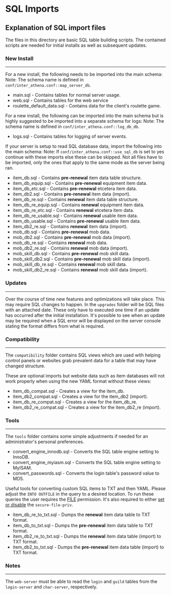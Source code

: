 # SQL Imports

## Explanation of SQL import files

The files in this directory are basic SQL table building scripts. The contained scripts are needed for initial installs as well as subsequent updates.

### New Install
---
For a new install, the following needs to be imported into the main schema:
Note: The schema name is defined in `conf/inter_athena.conf::map_server_db`.

* main.sql - Contains tables for normal server usage.
* web.sql - Contains tables for the web service
* roulette_default_data.sql - Contains data for the client's roulette game.

For a new install, the following can be imported into the main schema but is highly suggested to be imported into a separate schema for logs:
Note: The schema name is defined in `conf/inter_athena.conf::log_db_db`.

* logs.sql - Contains tables for logging of server events.

If your server is setup to read SQL database data, import the following into the main schema:
Note: If `conf/inter_athena.conf::use_sql_db` is set to yes continue with these imports else these can be skipped. Not all files have to be imported, only the ones that apply to the same mode as the server being ran.

* item_db.sql - Contains __pre-renewal__ item data table structure.
* item_db_equip.sql - Contains __pre-renewal__ equipment item data.
* item_db_etc.sql - Contains __pre-renewal__ etcetera item data.
* item_db2.sql - Contains __pre-renewal__ item data (import).
* item_db_re.sql - Contains __renewal__ item data table structure.
* item_db_re_equip.sql - Contains __renewal__ equipment item data.
* item_db_re_etc.sql - Contains __renewal__ etcetera item data.
* item_db_re_usable.sql - Contains __renewal__ usable item data.
* item_db_usable.sql - Contains __pre-renewal__ usable item data.
* item_db2_re.sql - Contains __renewal__ item data (import).
* mob_db.sql - Contains __pre-renewal__ mob data.
* mob_db2.sql - Contains __pre-renewal__ mob data (import).
* mob_db_re.sql - Contains __renewal__ mob data.
* mob_db2_re.sql - Contains __renewal__ mob data (import).
* mob_skill_db.sql - Contains __pre-renewal__ mob skill data.
* mob_skill_db2.sql - Contains __pre-renewal__ mob skill data (import).
* mob_skill_db_re.sql - Contains __renewal__ mob skill data.
* mob_skill_db2_re.sql - Contains __renewal__ mob skill data (import).

### Updates
---
Over the course of time new features and optimizations will take place. This may require SQL changes to happen. In the `upgrades` folder will be SQL files with an attached date.
These only have to executed one time if an update has occurred after the initial installation. It's possible to see when an update may be required when a SQL error will be displayed on the server console stating the format differs from what is required.

### Compatibility
---
The `compatibility` folder contains SQL views which are used with helping control panels or websites grab prevalent data for a table that may have changed structure.

These are optional imports but website data such as item databases will not work properly when using the new YAML format without these views:

* item_db_compat.sql - Creates a view for the item_db.
* item_db2_compat.sql - Creates a view for the item_db2 (import).
* item_db_re_compat.sql - Creates a view for the item_db_re.
* item_db2_re_compat.sql - Creates a view for the item_db2_re (import).

### Tools
---
The `tools` folder contains some simple adjustments if needed for an administrator's personal preferences.

* convert_engine_innodb.sql - Converts the SQL table engine setting to InnoDB.
* convert_engine_myiasm.sql - Converts the SQL table engine setting to MyISAM.
* convert_passwords.sql - Converts the login table's password value to MD5.

Useful tools for converting custom SQL items to TXT and then YAML. Please adjust the `INTO OUTFILE` in the query to a desired location.
To run these queries the user requires the [FILE](https://dev.mysql.com/doc/refman/8.0/en/privileges-provided.html#priv_file) permission. It's also required to either [set or disable](https://computingforgeeks.com/how-to-solve-mysql-server-is-running-with-the-secure-file-priv-error/) the `secure-file-priv`. 

* item_db_re_to_txt.sql - Dumps the __renewal__ item data table to TXT format.
* item_db_to_txt.sql - Dumps the __pre-renewal__ item data table to TXT format.
* item_db2_re_to_txt.sql - Dumps the __renewal__ item data table (import) to TXT format.
* item_db2_to_txt.sql - Dumps the __pre-renewal__ item data table (import) to TXT format.

### Notes
---
The `web-server` must be able to read the `login` and `guild` tables from the `login-server` and `char-server`, respectively.
